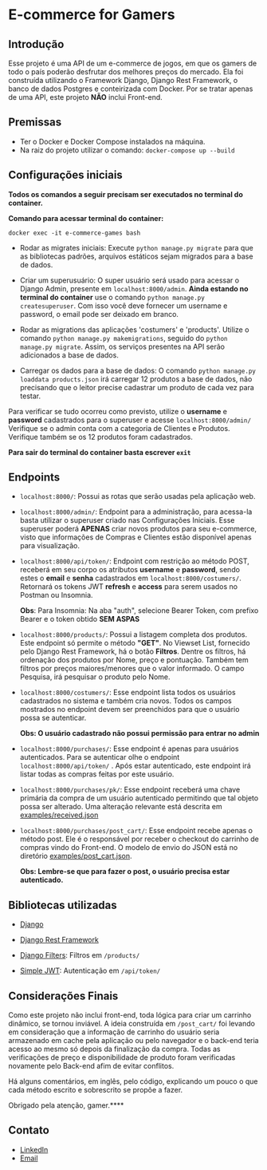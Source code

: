 # E-commerce for Gamers

## Introdução

Esse projeto é uma API de um e-commerce de jogos, em que os gamers de todo o país poderão desfrutar dos melhores preços do mercado. 
Ela foi construída utilizando o Framework Django, Django Rest Framework,
o banco de dados Postgres e conteirizada com Docker.
Por se tratar apenas de uma API, este projeto **NÃO** inclui Front-end.


## Premissas

- Ter o Docker e Docker Compose instalados na máquina.
- Na raiz do projeto utilizar o comando: `docker-compose up --build`


## Configurações iniciais

**Todos os comandos a seguir precisam ser executados no terminal do container.**

**Comando para acessar terminal do container:**
```
docker exec -it e-commerce-games bash
```
  
- Rodar as migrates iniciais: Execute `python manage.py migrate` para que as bibliotecas padrões, arquivos estáticos sejam migrados para a base de dados. 

- Criar um superusuário: O super usuário será usado para acessar o Django Admin, presente em `localhost:8000/admin`. **Ainda estando no terminal do container** use o comando `python manage.py createsuperuser`. Com isso você deve fornecer um username e password, o email pode ser deixado em branco.

- Rodar as migrations das aplicações 'costumers' e 'products'.
  Utilize o comando `python manage.py makemigrations`, seguido do `python manage.py migrate`. Assim, os serviços presentes na API serão adicionados a base de dados.

- Carregar os dados para a base de dados: O comando `python manage.py loaddata products.json` irá carregar 12 produtos a base de dados, não precisando que o leitor precise cadastrar um produto de cada vez para testar.
  
Para verificar se tudo ocorreu como previsto, utilize o **username** e **password** cadastrados para o superuser e acesse `localhost:8000/admin/`
Verifique se o admin conta com a categoria de Clientes e Produtos. Verifique também se os 12 produtos foram cadastrados. 

**Para sair do terminal do container basta escrever `exit`**


## Endpoints

- `localhost:8000/`: Possui as rotas que serão usadas pela aplicação web.

- `localhost:8000/admin/`: Endpoint para a administração, para acessa-la basta utilizar o superuser criado nas Configurações Iniciais. Esse superuser poderá **APENAS** criar novos produtos para seu e-commerce, visto que informações de Compras e Clientes estão disponível apenas para visualização. 

- `localhost:8000/api/token/`: Endpoint com restrição ao método POST, receberá em seu corpo os atributos **username** e **password**, sendo estes o **email** e **senha** cadastrados em `localhost:8000/costumers/`. Retornará os tokens JWT **refresh** e **access** para serem usados no Postman ou Insomnia.

  **Obs**: Para Insomnia: Na aba "auth", selecione Bearer Token, com prefixo Bearer e o token obtido **SEM ASPAS**

- `localhost:8000/products/`: Possui a listagem completa dos produtos. Este endpoint só permite o método **"GET"**. No Viewset List, fornecido pelo Django Rest Framework, há o botão **Filtros**. Dentre os filtros, há ordenação dos produtos por Nome, preço e pontuação. Também tem filtros por preços maiores/menores que o valor informado. O campo Pesquisa, irá pesquisar o produto pelo Nome. 

- `localhost:8000/costumers/`: Esse endpoint lista todos os usuários cadastrados no sistema e também cria novos. Todos os campos mostrados no endpoint devem ser preenchidos para que o usuário possa se autenticar. 

  **Obs: O usuário cadastrado não possui permissão para entrar no admin**

- `localhost:8000/purchases/`: Esse endpoint é apenas para usuários autenticados. Para se autenticar olhe o endpoint `localhost:8000/api/token/` . Após estar autenticado, este endpoint irá listar todas as compras feitas por este usuário.

- `localhost:8000/purchases/pk/`: Esse endpoint receberá uma chave primária da compra de um usuário autenticado permitindo que tal objeto possa ser alterado. Uma alteração relevante está descrita em [examples/received.json](./examples/received.json)

- `localhost:8000/purchases/post_cart/`: Esse endpoint recebe apenas o método post. Ele é o responsável por receber o checkout do carrinho de compras vindo do Front-end. O modelo de envio do JSON está no diretório [examples/post_cart.json](./examples/post_cart.json).

  **Obs: Lembre-se que para fazer o post, o usuário precisa estar autenticado.**
  

## Bibliotecas utilizadas

- [Django](https://www.djangoproject.com/start/overview/)

- [Django Rest Framework](https://www.django-rest-framework.org/)

- [Django Filters](https://django-filter.readthedocs.io/en/stable/guide/usage.html): Filtros em `/products/`

- [Simple JWT](https://django-rest-framework-simplejwt.readthedocs.io/en/latest/): Autenticação em `/api/token/`


## Considerações Finais

Como este projeto não inclui front-end, toda lógica para criar um carrinho dinâmico, se tornou inviável. A ideia construída em `/post_cart/` foi levando em consideração que a informação de carrinho do usuário seria armazenado em cache pela aplicação ou pelo navegador e o back-end teria acesso ao mesmo só depois da finalização da compra. Todas as verificações de preço e disponibilidade de produto foram verificadas novamente pelo Back-end afim de evitar conflitos.

Há alguns comentários, em inglês, pelo código, explicando um pouco o que cada método escrito e sobrescrito se propõe a fazer.


Obrigado pela atenção, gamer.****


## Contato

- [LinkedIn](https://www.linkedin.com/in/lucas-martins-caetano/)
- [Email](mailto:lucas.caetano@aluno.unievangelica.edu.br)
